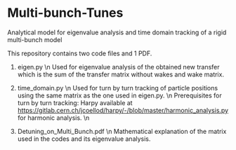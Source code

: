 # Multi-bunch-Tunes
Analytical model for eigenvalue analysis and time domain tracking of a rigid multi-bunch model

This repository contains two code files and 1 PDF.

1. eigen.py \n
Used for eigenvalue analysis of the obtained new transfer which is the sum of the transfer matrix without wakes and wake matrix.

2. time_domain.py \n
Used for turn by turn tracking of particle positions using the same matrix as the one used in eigen.py. \n
Prerequisites for turn by turn tracking: Harpy available at https://gitlab.cern.ch/jcoellod/harpy/-/blob/master/harmonic_analysis.py for harmonic analysis. \n

3. Detuning_on_Multi_Bunch.pdf \n
Mathematical explanation of the matrix used in the codes and its eigenvalue analysis.

